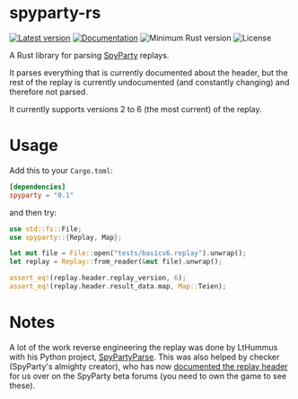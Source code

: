 # spyparty-rs

[![Latest version](https://img.shields.io/crates/v/spyparty.svg)](https://crates.io/crates/spyparty)
[![Documentation](https://docs.rs/spyparty/badge.svg)](https://docs.rs/spyparty)
![Minimum Rust version](https://img.shields.io/badge/rust-stable-green.svg)
![License](https://img.shields.io/crates/l/spyparty.svg)

A Rust library for parsing [SpyParty][1] replays.

It parses everything that is currently documented about the header, but the rest of the replay is currently undocumented (and constantly changing) and therefore not parsed.

It currently supports versions 2 to 6 (the most current) of the replay.

# Usage

Add this to your `Cargo.toml`:

```toml
[dependencies]
spyparty = "0.1"
```

and then try:

```rust
use std::fs::File;
use spyparty::{Replay, Map};

let mut file = File::open("tests/basicv6.replay").unwrap();
let replay = Replay::from_reader(&mut file).unwrap();

assert_eq!(replay.header.replay_version, 6);
assert_eq!(replay.header.result_data.map, Map::Teien);
```

# Notes

A lot of the work reverse engineering the replay was done by LtHummus with his Python project, [SpyPartyParse][2]. This was also helped by checker (SpyParty's almighty creator), who has now [documented
the replay header][3] for us over on the SpyParty beta forums (you need to own the game to see these).

[1]: http://www.spyparty.com
[2]: https://github.com/LtHummus/SpyPartyParse
[3]: https://secure.spyparty.com/beta/forums/viewtopic.php?f=8&t=2309

